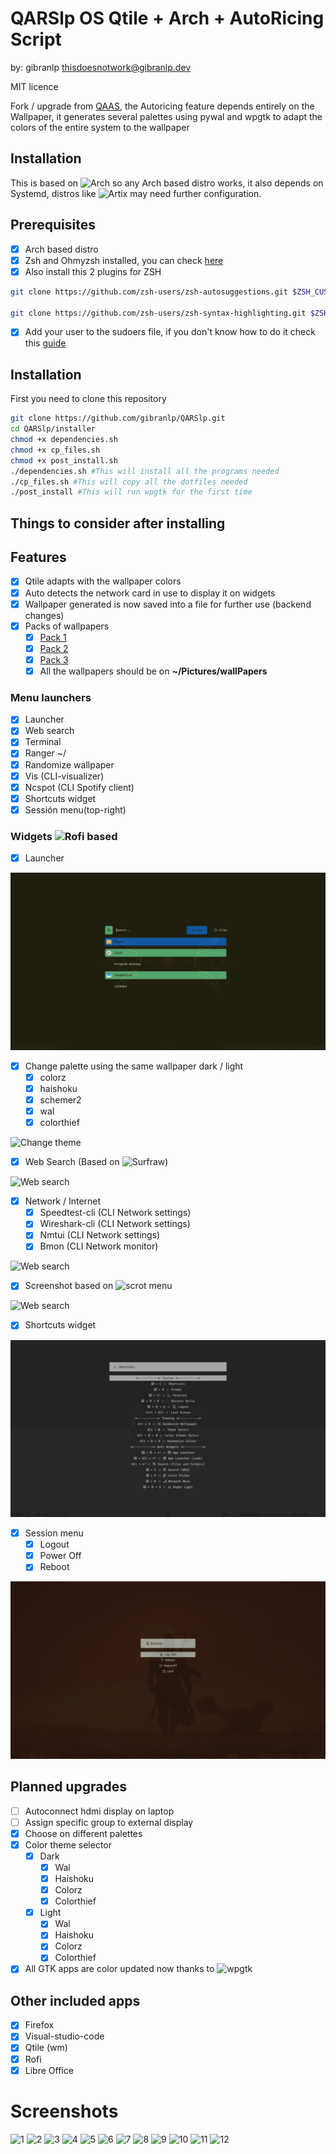 # QARSlp OS Qtile + Arch + AutoRicing Script

by: gibranlp thisdoesnotwork@gibranlp.dev

MIT licence

Fork / upgrade from [QAAS](https://github.com/gibranlp/QAAS), the  Autoricing feature depends entirely on the Wallpaper, it generates several palettes using pywal and wpgtk to adapt the colors of the entire system to the wallpaper

## Installation

This is based on ![Arch](https://archlinux.org/) so any Arch based distro works, it also depends on Systemd, distros like ![Artix](https://artixlinux.org/) may need further configuration.

## Prerequisites

- [x] Arch based distro
- [x] Zsh and Ohmyzsh installed,  you can check [here](https://ohmyz.sh/#install)
- [x] Also install this 2 plugins for ZSH
```bash
git clone https://github.com/zsh-users/zsh-autosuggestions.git $ZSH_CUSTOM/plugins/zsh-autosuggestions

git clone https://github.com/zsh-users/zsh-syntax-highlighting.git $ZSH_CUSTOM/plugins/zsh-syntax-highlighting
```
- [x] Add your user to the sudoers file, if you don't know how to do it check this [guide](https://gibranlp.dev/post/add-user-sudoers-file/) 

## Installation

  First you need to clone this repository
```bash
git clone https://github.com/gibranlp/QARSlp.git
cd QARSlp/installer
chmod +x dependencies.sh
chmod +x cp_files.sh
chmod +x post_install.sh
./dependencies.sh #This will install all the programs needed
./cp_files.sh #This will copy all the dotfiles needed
./post_install #This will run wpgtk for the first time
```
## Things to consider after installing

## Features
- [x] Qtile adapts with the wallpaper colors 
- [x] Auto detects the network card in use to display it on widgets
- [x] Wallpaper generated is now saved into a file for further use (backend changes)
- [x] Packs of wallpapers
  - [x] [Pack 1](https://gibranlp.dev/wallpacks/pack1.tar.gz)
  - [x] [Pack 2](https://gibranlp.dev/wallpacks/pack2.tar.gz)
  - [x] [Pack 3](https://gibranlp.dev/wallpacks/pack3.tar.gz)
  - [x] All the wallpapers should be on **~/Pictures/wallPapers**

### Menu launchers
- [x] Launcher
- [x] Web search
- [x] Terminal
- [x] Ranger ~/
- [x] Randomize wallpaper
- [x] Vis (CLI-visualizer)
- [x] Ncspot (CLI Spotify client)
- [x] Shortcuts widget
- [x] Sessión menu(top-right)

### Widgets ![Rofi](https://github.com/davatorium/rofi) based

- [x] Launcher

![Launcher](https://github.com/gibranlp/QARSlp/blob/main/screenshots/launcher.png)
- [x] Change palette using the same wallpaper dark / light 
    - [x] colorz
    - [x] haishoku
    - [x] schemer2
    - [x] wal
    - [x] colorthief

![Change theme](https://github.com/gibranlp/QARSlp/blob/main/screenshots/backend.png)
- [x] Web Search (Based on ![Surfraw](https://github.com/JNRowe/surfraw))

![Web search](https://github.com/gibranlp/QARSlp/blob/main/screenshots/search.png)
- [x] Network / Internet
  - [x] Speedtest-cli (CLI Network settings)
  - [x] Wireshark-cli (CLI Network settings)
  - [x] Nmtui (CLI Network settings)
  - [x] Bmon (CLI Network monitor)

![Web search](https://github.com/gibranlp/QARSlp/blob/main/screenshots/network.png)
- [x] Screenshot based on ![scrot](https://github.com/dreamer/scrot) menu

![Web search](https://github.com/gibranlp/QARSlp/blob/main/screenshots/screen.png)
- [x] Shortcuts widget

![Web search](https://github.com/gibranlp/QARSlp/blob/main/screenshots/shortcuts.png)
- [x] Session menu
    - [x] Logout
    - [x] Power Off
    - [x] Reboot

![Web search](https://github.com/gibranlp/QARSlp/blob/main/screenshots/session.png)

## Planned upgrades
- [ ] Autoconnect hdmi display on laptop
- [ ] Assign specific group to external display
- [x] Choose on different palettes
- [x] Color theme selector
  - [x] Dark
    - [x] Wal
    - [x] Haishoku
    - [x] Colorz
    - [x] Colorthief
  - [x] Light
    - [x] Wal
    - [x] Haishoku
    - [x] Colorz
    - [x] Colorthief
- [x] All GTK apps are color updated now thanks to ![wpgtk](https://github.com/deviantfero/wpgtk)

## Other included apps

- [x] Firefox
- [x] Visual-studio-code
- [x] Qtile (wm)
- [x] Rofi
- [x] Libre Office

# Screenshots

![1](https://github.com/gibranlp/QARSlp/blob/main/screenshots/1.%20.png)
![2](https://github.com/gibranlp/QARSlp/blob/main/screenshots/2.%20.png)
![3](https://github.com/gibranlp/QARSlp/blob/main/screenshots/3.%20.png)
![4](https://github.com/gibranlp/QARSlp/blob/main/screenshots/4.%20.png)
![5](https://github.com/gibranlp/QARSlp/blob/main/screenshots/5.%20.png)
![6](https://github.com/gibranlp/QARSlp/blob/main/screenshots/6.%20.png)
![7](https://github.com/gibranlp/QARSlp/blob/main/screenshots/7.%20.png)
![8](https://github.com/gibranlp/QARSlp/blob/main/screenshots/8.%20.png)
![9](https://github.com/gibranlp/QARSlp/blob/main/screenshots/9.%20.png)
![10](https://github.com/gibranlp/QARSlp/blob/main/screenshots/10.%20.png)
![11](https://github.com/gibranlp/QARSlp/blob/main/screenshots/11.%20.png)
![12](https://github.com/gibranlp/QARSlp/blob/main/screenshots/12.%20.png)